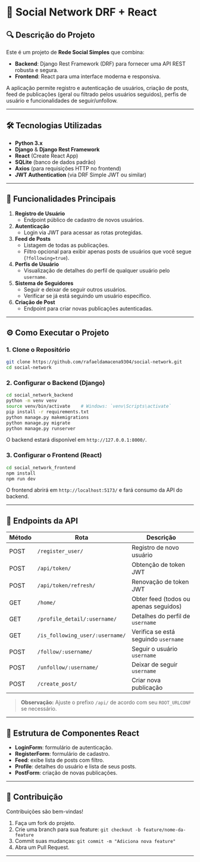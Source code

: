 # 🚀 Social Network DRF + React

## 🔍 Descrição do Projeto

Este é um projeto de **Rede Social Simples** que combina:

- **Backend**: Django Rest Framework (DRF) para fornecer uma API REST robusta e segura.
- **Frontend**: React para uma interface moderna e responsiva.

A aplicação permite registro e autenticação de usuários, criação de posts, feed de publicações (geral ou filtrado pelos usuários seguidos), perfis de usuário e funcionalidades de seguir/unfollow.

---

## 🛠️ Tecnologias Utilizadas

- **Python 3.x**
- **Django** & **Django Rest Framework**
- **React** (Create React App)
- **SQLite** (banco de dados padrão)
- **Axios** (para requisições HTTP no frontend)
- **JWT Authentication** (via DRF Simple JWT ou similar)

---

## 🚀 Funcionalidades Principais

1. **Registro de Usuário**  
   - Endpoint público de cadastro de novos usuários.
2. **Autenticação**  
   - Login via JWT para acessar as rotas protegidas.
3. **Feed de Posts**  
   - Listagem de todas as publicações.
   - Filtro opcional para exibir apenas posts de usuários que você segue (`?following=true`).
4. **Perfis de Usuário**  
   - Visualização de detalhes do perfil de qualquer usuário pelo `username`.
5. **Sistema de Seguidores**  
   - Seguir e deixar de seguir outros usuários.
   - Verificar se já está seguindo um usuário específico.
6. **Criação de Post**  
   - Endpoint para criar novas publicações autenticadas.

---


## ⚙️ Como Executar o Projeto

### 1. Clone o Repositório

```bash
git clone https://github.com/rafaeldamacena9304/social-network.git
cd social-network
```

### 2. Configurar o Backend (Django)

```bash
cd social_network_backend
python -m venv venv
source venv/bin/activate    # Windows: `venv\Scripts\activate`
pip install -r requirements.txt
python manage.py makemigrations
python manage.py migrate
python manage.py runserver
```

O backend estará disponível em `http://127.0.0.1:8000/`.

### 3. Configurar o Frontend (React)

```bash
cd social_network_frontend
npm install
npm run dev
```

O frontend abrirá em `http://localhost:5173/` e fará consumo da API do backend.

---

## 🔗 Endpoints da API

| Método | Rota                                | Descrição                                   |
| ------ | ----------------------------------- | ------------------------------------------- |
| POST   | `/register_user/`                  | Registro de novo usuário                   |
| POST   | `/api/token/`                      | Obtenção de token JWT                       |
| POST   | `/api/token/refresh/`              | Renovação de token JWT                      |
| GET    | `/home/`                           | Obter feed (todos ou apenas seguidos)       |
| GET    | `/profile_detail/:username/`       | Detalhes do perfil de `username`            |
| GET    | `/is_following_user/:username/`    | Verifica se está seguindo `username`        |
| POST   | `/follow/:username/`               | Seguir o usuário `username`                 |
| POST   | `/unfollow/:username/`             | Deixar de seguir `username`                 |
| POST   | `/create_post/`                    | Criar nova publicação                       |

> **Observação:** Ajuste o prefixo `/api/` de acordo com seu `ROOT_URLCONF` se necessário.

---

## 🎨 Estrutura de Componentes React

- **LoginForm**: formulário de autenticação.
- **RegisterForm**: formulário de cadastro.
- **Feed**: exibe lista de posts com filtro.
- **Profile**: detalhes do usuário e lista de seus posts.
- **PostForm**: criação de novas publicações.

---

## 🤝 Contribuição

Contribuições são bem-vindas!

1. Faça um fork do projeto.  
2. Crie uma branch para sua feature: `git checkout -b feature/nome-da-feature`  
3. Commit suas mudanças: `git commit -m "Adiciona nova feature"`  
4. Abra um Pull Request.

---
